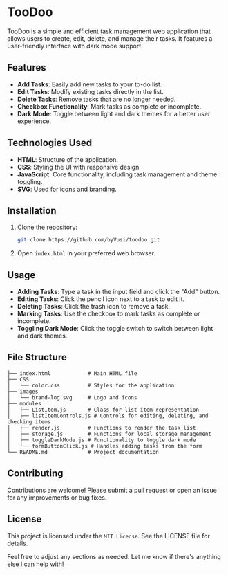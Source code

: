 # TooDoo

TooDoo is a simple and efficient task management web application that allows users to create, edit, delete, and manage their tasks. It features a user-friendly interface with dark mode support.

## Features

- **Add Tasks**: Easily add new tasks to your to-do list.
- **Edit Tasks**: Modify existing tasks directly in the list.
- **Delete Tasks**: Remove tasks that are no longer needed.
- **Checkbox Functionality**: Mark tasks as complete or incomplete.
- **Dark Mode**: Toggle between light and dark themes for a better user experience.

## Technologies Used

- **HTML**: Structure of the application.
- **CSS**: Styling the UI with responsive design.
- **JavaScript**: Core functionality, including task management and theme toggling.
- **SVG**: Used for icons and branding.

## Installation

1. Clone the repository:
   ```bash
   git clone https://github.com/byVusi/toodoo.git

2. Open ```index.html``` in your preferred web browser.

## Usage

- **Adding Tasks**: Type a task in the input field and click the "Add" button.
- **Editing Tasks**: Click the pencil icon next to a task to edit it.
- **Deleting Tasks**: Click the trash icon to remove a task.
- **Marking Tasks**: Use the checkbox to mark tasks as complete or incomplete.
- **Toggling Dark Mode**: Click the toggle switch to switch between light and dark themes.

## File Structure

```.
├── index.html            # Main HTML file
├── CSS
│   └── color.css         # Styles for the application
├── images
│   └── brand-log.svg     # Logo and icons
├── modules
│   ├── ListItem.js       # Class for list item representation
│   ├── listItemControls.js # Controls for editing, deleting, and checking items
│   ├── render.js         # Functions to render the task list
│   ├── storage.js        # Functions for local storage management
│   ├── toggleDarkMode.js # Functionality to toggle dark mode
│   └── formButtonClick.js # Handles adding tasks from the form
└── README.md             # Project documentation
```

## Contributing

Contributions are welcome! Please submit a pull request or open an issue for any improvements or bug fixes.

## License

This project is licensed under the ```MIT License```. See the LICENSE file for details.

Feel free to adjust any sections as needed. Let me know if there's anything else I can help with!
